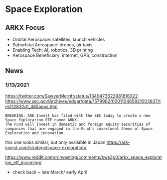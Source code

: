 # Space Exploration


## ARKX Focus
- Orbital Aerospace: satellites, launch vehicles
- Suborbital Aerospace: drones, air taxis
- Enabling Tech: AI, robotics, 3D printing
- Aerospace Beneficiary: internet, GPS, construction



## News

### 1/13/2021
https://twitter.com/SawyerMerritt/status/1349473622981816322
https://www.sec.gov/Archives/edgar/data/1579982/000110465921003837/tm212832d1_485apos.htm
```
BREAKING: ARK Invest has filed with the SEC today to create a new Space Exploration ETF named ARKX.
The Fund will invest in domestic and foreign equity securities of companies that are engaged in the Fund’s investment theme of Space Exploration and innovation.
```
this one looks similar, but only available in Japan
https://ark-invest.com/strategy/space-exploration/

https://www.reddit.com/r/investing/comments/kws3g0/arkx_space_exploration_etf_incoming/
- check back ~ late March/ early April  
